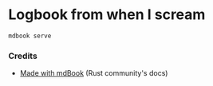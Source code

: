 # Logbook from when I scream

`mdbook serve`

### Credits

- [Made with mdBook](https://github.com/rust-lang/mdBook) (Rust community's docs)
